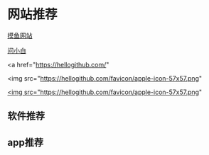 # 网站推荐

[摸鱼网站](https://poki.com/zh)

[问小白](https://www.wenxiaobai.com/)

<a href="https://hellogithub.com/" 

>
   <img 
      src="https://hellogithub.com/favicon/apple-icon-57x57.png" 


   >
</a>

<a href="https://hellogithub.com/" 
   title="访问GitHub新手教程">
   <img 
      src="https://hellogithub.com/favicon/apple-icon-57x57.png" 

   >
</a>

## 软件推荐





## app推荐
